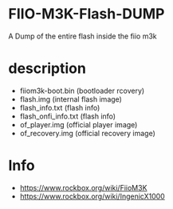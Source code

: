 # FIIO-M3K-Flash-DUMP
A Dump of the entire flash inside the fiio m3k

# description

* fiiom3k-boot.bin (bootloader rcovery)
* flash.img (internal flash image)
* flash_info.txt (flash info)
* flash_onfi_info.txt (flash info)
* of_player.img (official player image)
* of_recovery.img (official recovery image)

# Info

* https://www.rockbox.org/wiki/FiioM3K
* https://www.rockbox.org/wiki/IngenicX1000
